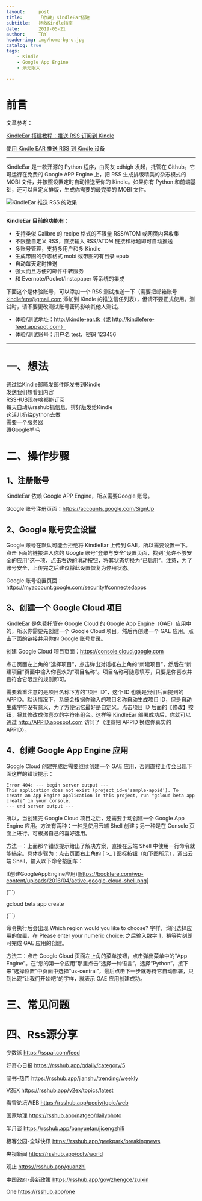 ```yaml
---
layout:     post
title:      「收藏」KindleEar搭建
subtitle:   拯救Kindle指南
date:       2019-05-21
author:     TRY
header-img: img/home-bg-o.jpg
catalog: true
tags:
    - Kindle
    - Google App Engine
    - 熵无限大
    
---
```

# 前言
文章参考：

[KindleEar 搭建教程：推送 RSS 订阅到 Kindle
](https://bookfere.com/post/19.html)

[使用 Kindle EAR 推送 RSS 到 Kindle 设备](https://www.jianshu.com/p/b1f6826152f5)

---

KindleEar 是一款开源的 Python 程序，由网友 cdhigh 发起，托管在 Github。它可运行在免费的 Google APP Engine 上，把 RSS 生成排版精美的杂志模式的 MOBI 文件，并按照设置定时自动推送至你的 Kindle。如果你有 Python 和前端基础，还可以自定义排版，生成你需要的最完美的 MOBI 文件。

![KindleEar 推送 RSS 的效果](https://bookfere.com/wp-content/uploads/2016/04/KindleEar-RSS.png)

----
**KindleEar 目前的功能有：**

- 支持类似 Calibre 的 recipe 格式的不限量 RSS/ATOM 或网页内容收集
- 不限量自定义 RSS，直接输入 RSS/ATOM 链接和标题即可自动推送
- 多账号管理，支持多用户和多 Kindle
- 生成带图的杂志格式 mobi 或带图的有目录 epub
- 自动每天定时推送
- 强大而且方便的邮件中转服务
- 和 Evernote/Pocket/Instapaper 等系统的集成

下面这个是体验账号，可以添加一个 RSS 测试推送一下（需要把邮箱账号 kindlefere@gmail.com 添加到 Kindle 的推送信任列表），但请不要正式使用。测试时，请不要更改测试账号密码影响其他人测试。

-  体验/测试地址：http://kindle-ear.tk（或 http://kindlefere-feed.appspot.com）
- 体验/测试账号：用户名 test、密码 123456

---


# 一、想法

通过给Kindle邮箱发邮件能发书到Kindle  
发送我们想看到内容  
RSSHUB现在啥都能订阅  
每天自动从rsshub抓信息，排好版发给Kindle  
这活儿扔给python去做  
需要一个服务器  
薅Google羊毛  

# 二、操作步骤

## 1、注册账号

KindleEar 依赖 Google APP Engine，所以需要Google 账号。

Google 账号注册页面：https://accounts.google.com/SignUp

## 2、Google 账号安全设置

Google 账号在默认可能会拒绝将 KindleEar 上传到 GAE，所以需要设置一下。点击下面的链接进入你的 Google 账号“登录与安全”设置页面，找到“允许不够安全的应用”这一项，点击右边的滑动按钮，将其状态切换为“已启用”。注意，为了账号安全，上传完之后建议将此设置恢复为停用状态。

Google 账号设置页面：https://myaccount.google.com/security#connectedapps

## 3、创建一个 Google Cloud 项目

KindleEar 是免费托管在 Google Cloud 的 Google App Engine（GAE）应用中的，所以你需要先创建一个 Google Cloud 项目，然后再创建一个 GAE 应用。点击下面的链接并用你的 Google 账号登录。

创建 Google Cloud 项目页面：https://console.cloud.google.com

点击页面左上角的“选择项目”，点击弹出对话框右上角的“新建项目”，然后在“新建项目”页面中输入你喜欢的“项目名称”。项目名称可随意填写，只要是你喜欢并且符合它限定的规则即可。

需要着重注意的是项目名称下方的“项目 ID”，这个 ID 也就是我们后面提到的 APPID。默认情况下，系统会根据你输入的项目名称自动生成项目 ID，但是自动生成字符没有意义，为了方便记忆最好是自定义。点击项目 ID 后面的【修改】按钮，将其修改成你喜欢的字符串组合。这样等 KindleEar 部署成功后，你就可以通过 http://APPID.appspot.com 访问了（注意把 APPID 换成你真实的 APPID）。

## 4、创建 Google App Engine 应用

Google Cloud 创建完成后需要继续创建一个 GAE 应用，否则直接上传会出现下面这样的错误提示：

```
Error 404: --- begin server output ---
This application does not exist (project_id=u'sample-appid'). To create an App Engine application in this project, run "gcloud beta app create" in your console.
--- end server output ---
```


所以，当创建完 Google Cloud 项目之后，还需要手动创建一个 Google App Engine 应用。方法有两种：一种是使用云端 Shell 创建；另一种是在 Console 页面上进行。可根据自己的喜好选用。

方法一：上面那个错误提示给出了解决方案，直接在云端 Shell 中使用一行命令就能搞定。具体步骤为：点击页面右上角的 [ >_ ] 图标按钮（如下图所示），调出云端 Shell，输入以下命令按回车：

!(创建GoogleAppEngine应用)[https://bookfere.com/wp-content/uploads/2016/04/active-google-cloud-shell.png]

(```)

gcloud beta app create

(```)

命令执行后会出现 Which region would you like to choose? 字样，询问选择应用的位置，在 Please enter your numeric choice: 之后输入数字 1，稍等片刻即可完成 GAE 应用的创建。

方法二：点击 Google Cloud 页面左上角的菜单按钮，点击弹出菜单中的“App Engine”。在“您的第一个应用”那里点击“选择一种语言”，选择“Python”。接下来“选择位置”中页面中选择“us-central”，最后点击下一步就等待它自动部署，只到出现“让我们开始吧”的字样，就表示 GAE 应用创建成功。

# 三、常见问题

# 四、Rss源分享

少数派
https://sspai.com/feed

好奇心日报 
https://rsshub.app/qdaily/category/5

简书-热门 
https://rsshub.app/jianshu/trending/weekly

V2EX 
https://rsshub.app/v2ex/topics/latest

看雪论坛WEB 
https://rsshub.app/pediy/topic/web

国家地理 
https://rsshub.app/natgeo/dailyphoto

半月谈 
https://rsshub.app/banyuetan/jicengzhili

极客公园-全球快讯 
https://rsshub.app/geekpark/breakingnews

央视新闻 
https://rsshub.app/cctv/world

观止 
https://rsshub.app/guanzhi

中国政府-最新政策 
https://rsshub.app/gov/zhengce/zuixin

One 
https://rsshub.app/one